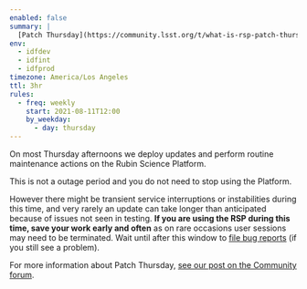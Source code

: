 ```yaml
---
enabled: false
summary: |
  [Patch Thursday](https://community.lsst.org/t/what-is-rsp-patch-thursday/5647) is **today**, 3pm–5pm Pacific / 22:00–00:00 UT.
env:
  - idfdev
  - idfint
  - idfprod
timezone: America/Los Angeles
ttl: 3hr
rules:
  - freq: weekly
    start: 2021-08-11T12:00
    by_weekday:
      - day: thursday
---
```


On most Thursday afternoons we deploy updates and perform routine maintenance actions on the Rubin Science Platform.

This is not a outage period and you do not need to stop using the Platform.

However there might be transient service interruptions or instabilities during this time, and very rarely an update can take longer than anticipated because of issues not seen in testing.
**If you are using the RSP during this time, save your work early and often** as on rare occasions user sessions may need to be terminated.
Wait until after this window to [file bug reports](https://data.lsst.cloud/support) (if you still see a problem).

For more information about Patch Thursday, [see our post on the Community forum](https://community.lsst.org/t/what-is-rsp-patch-thursday/5647).
